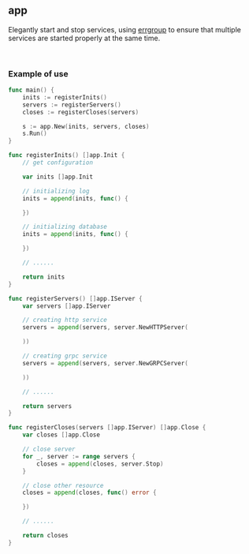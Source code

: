 ## app

Elegantly start and stop services, using [errgroup](golang.org/x/sync/errgroup) to ensure that multiple services are started properly at the same time.

<br>

### Example of use

```go
func main() {
	inits := registerInits()
	servers := registerServers()
	closes := registerCloses(servers)

	s := app.New(inits, servers, closes)
	s.Run()
}

func registerInits() []app.Init {
    // get configuration

    var inits []app.Init

	// initializing log
	inits = append(inits, func() {

	})

	// initializing database
	inits = append(inits, func() {

	})

    // ......

	return inits
}

func registerServers() []app.IServer {
	var servers []app.IServer

	// creating http service
	servers = append(servers, server.NewHTTPServer(

	))

	// creating grpc service
	servers = append(servers, server.NewGRPCServer(

	))

    // ......

	return servers
}

func registerCloses(servers []app.IServer) []app.Close {
	var closes []app.Close

	// close server
	for _, server := range servers {
		closes = append(closes, server.Stop)
	}

	// close other resource
	closes = append(closes, func() error {

	})

	// ......

	return closes
}
```
